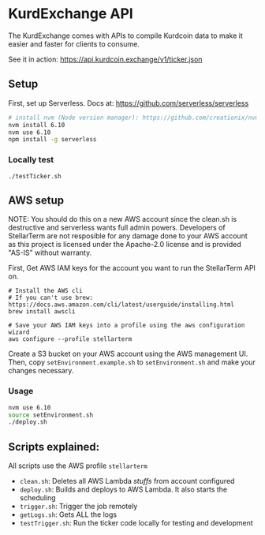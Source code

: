 
# KurdExchange API
The KurdExchange comes with APIs to compile Kurdcoin data to make it easier and faster for clients to consume.

See it in action: https://api.kurdcoin.exchange/v1/ticker.json

## Setup
First, set up Serverless. Docs at: https://github.com/serverless/serverless

```sh
# install nvm (Node version manager): https://github.com/creationix/nvm#installation
nvm install 6.10
nvm use 6.10
npm install -g serverless
```

### Locally test
```
./testTicker.sh
```

## AWS setup
NOTE: You should do this on a new AWS account since the clean.sh is destructive and serverless wants full admin powers. Developers of StellarTerm are not resposible for any damage done to your AWS account as this project is licensed under the Apache-2.0 license and is provided "AS-IS" without warranty.

First, Get AWS IAM keys for the account you want to run the StellarTerm API on.

```
# Install the AWS cli
# If you can't use brew: https://docs.aws.amazon.com/cli/latest/userguide/installing.html
brew install awscli

# Save your AWS IAM keys into a profile using the aws configuration wizard
aws configure --profile stellarterm
```

Create a S3 bucket on your AWS account using the AWS management UI. Then, copy `setEnvironment.example.sh` to `setEnvironment.sh` and make your changes necessary.

### Usage
```sh
nvm use 6.10
source setEnvironment.sh
./deploy.sh
```

## Scripts explained:
All scripts use the AWS profile `stellarterm`
- `clean.sh`: Deletes all AWS Lambda _stuffs_ from account configured
- `deploy.sh`: Builds and deploys to AWS Lambda. It also starts the scheduling
- `trigger.sh`: Trigger the job remotely
- `getLogs.sh`: Gets ALL the logs
- `testTrigger.sh`: Run the ticker code locally for testing and development
